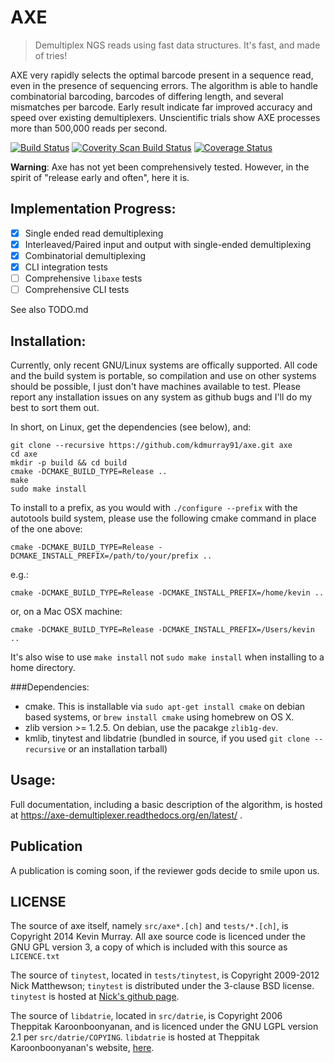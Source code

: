 AXE
===

> Demultiplex NGS reads using fast data structures. It's fast, and made of tries!

AXE very rapidly selects the optimal barcode present in a sequence read, even
in the presence of sequencing errors. The algorithm is able to handle
combinatorial barcoding, barcodes of differing length, and several mismatches
per barcode.  Early result indicate far improved accuracy and speed over
existing demultiplexers. Unscientific trials show AXE processes more than
500,000 reads per second.

[![Build Status](https://travis-ci.org/kdmurray91/axe.svg?branch=dev)](https://travis-ci.org/kdmurray91/axe)
[![Coverity Scan Build Status](https://scan.coverity.com/projects/2666/badge.svg)](https://scan.coverity.com/projects/2666)
[![Coverage Status](https://img.shields.io/coveralls/kdmurray91/axe.svg)](https://coveralls.io/r/kdmurray91/axe?branch=master)

**Warning**: Axe has not yet been comprehensively tested. However, in the
spirit of "release early and often", here it is.

Implementation Progress:
------------------------

 - [x] Single ended read demultiplexing
 - [x] Interleaved/Paired input and output with single-ended demultiplexing
 - [x] Combinatorial demultiplexing
 - [x] CLI integration tests
 - [ ] Comprehensive `libaxe` tests
 - [ ] Comprehensive CLI tests

See also TODO.md

Installation:
-------------

Currently, only recent GNU/Linux systems are offically supported. All code and
the build system is portable, so compilation and use on other systems should be
possible, I just don't have machines available to test. Please report any
installation issues on any system as github bugs and I'll do my best to sort
them out.

In short, on Linux, get the dependencies (see below), and:

    git clone --recursive https://github.com/kdmurray91/axe.git axe
    cd axe
    mkdir -p build && cd build
    cmake -DCMAKE_BUILD_TYPE=Release ..
    make
    sudo make install

To install to a prefix, as you would with `./configure --prefix` with the
autotools build system, please use the following cmake command in place of the
one above:

    cmake -DCMAKE_BUILD_TYPE=Release -DCMAKE_INSTALL_PREFIX=/path/to/your/prefix ..

e.g.:

    cmake -DCMAKE_BUILD_TYPE=Release -DCMAKE_INSTALL_PREFIX=/home/kevin ..

or, on a Mac OSX machine:

    cmake -DCMAKE_BUILD_TYPE=Release -DCMAKE_INSTALL_PREFIX=/Users/kevin ..

It's also wise to use `make install` not `sudo make install` when installing to
a home directory.

###Dependencies:

- cmake. This is installable via `sudo apt-get install cmake` on debian based
  systems, or `brew install cmake` using homebrew on OS X.
- zlib version >= 1.2.5. On debian, use the pacakge `zlib1g-dev`.
- kmlib, tinytest and libdatrie (bundled in source, if you used
  `git clone --recursive` or an installation tarball)

Usage:
------

Full documentation, including a basic description of the algorithm, is hosted
at https://axe-demultiplexer.readthedocs.org/en/latest/ .

Publication
-----------

A publication is coming soon, if the reviewer gods decide to smile upon us.

LICENSE
-------

The source of axe itself, namely `src/axe*.[ch]` and `tests/*.[ch]`, is
Copyright 2014 Kevin Murray. All axe source code is licenced under the GNU
GPL version 3, a copy of which is included with this source as `LICENCE.txt`

The source of `tinytest`, located in `tests/tinytest`, is Copyright 2009-2012
Nick Matthewson; `tinytest` is distributed under the 3-clause BSD license.
`tinytest` is hosted at [Nick's github page](https://github.com/nmathewson/tinytest).

The source of `libdatrie`, located in `src/datrie`, is Copyright 2006 Theppitak
Karoonboonyanan, and is licenced under the GNU LGPL version 2.1 per
`src/datrie/COPYING`. `libdatrie` is hosted at Theppitak Karoonboonyanan's
website, [here](http://linux.thai.net/~thep/datrie/datrie.html).
